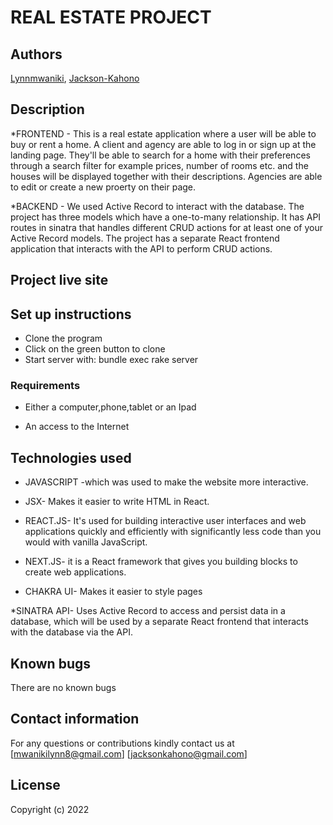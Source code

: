 # REAL ESTATE PROJECT
## Authors
[Lynnmwaniki](https://github.com/Lynnmwaniki/real-estate-project), [Jackson-Kahono](https://github.com/Jackson-Kahono/phase-3-sinatra-react-project)



## Description
*FRONTEND - This is a real estate application where a user will be able to buy or rent a home. A client and agency are able to log in or sign up at the landing page. They'll be able to search for a home with their preferences through a search filter for example prices, number of rooms etc. and the houses will be displayed together with their descriptions. Agencies are able to edit or create a new proerty on their page.

*BACKEND - We used Active Record to interact with the database. The project has three models which have a one-to-many relationship. It has API routes in sinatra that handles different CRUD actions for at least one of your Active Record models. The project has a separate React frontend application that interacts with the API to perform CRUD actions.

## Project live site


## Set up instructions
* Clone the program
* Click on the green button to clone
* Start server with: bundle exec rake server

### Requirements

* Either a computer,phone,tablet or an Ipad

* An access to the Internet

## Technologies used
* JAVASCRIPT -which was used to make the website more interactive.

* JSX- Makes it easier to write HTML in React.

* REACT.JS- It's used for building interactive user interfaces and web applications quickly and efficiently with significantly less code than you would with vanilla JavaScript.

* NEXT.JS- it is a React framework that gives you building blocks to create web applications.

* CHAKRA UI- Makes it easier to style pages

*SINATRA API- Uses Active Record to access and persist data in a database, which will be used by a separate React frontend that interacts with the database via the API.


## Known bugs
There are no known bugs

## Contact information
For any questions or contributions kindly contact us at [mwanikilynn8@gmail.com] [jacksonkahono@gmail.com]

## License
Copyright (c) 2022 
